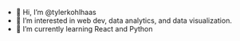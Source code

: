- 👋 Hi, I’m @tylerkohlhaas
- 👀 I’m interested in web dev, data analytics, and data visualization.
- 🌱 I’m currently learning React and Python

<!---
tylerkohlhaas/tylerkohlhaas is a ✨ special ✨ repository because its `README.md` (this file) appears on your GitHub profile.
You can click the Preview link to take a look at your changes.
--->
